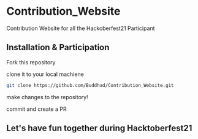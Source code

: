 # Contribution_Website
Contribution Website for all the Hackoberfest21 Participant

## Installation & Participation

Fork this repository

clone it to your local machiene
```bash
git clone https://github.com/Buddhad/Contribution_Website.git
```

make changes to the repository!

commit and create a PR

## Let's have fun together during Hacktoberfest21
